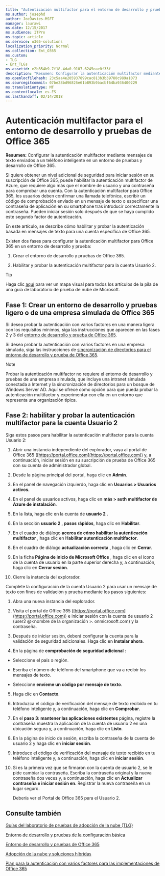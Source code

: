 ```yaml
---
title: "Autenticación multifactor para el entorno de desarrollo y pruebas de Office 365"
ms.author: josephd
author: JoeDavies-MSFT
manager: laurawi
ms.date: 12/15/2017
ms.audience: ITPro
ms.topic: article
ms.service: o365-solutions
localization_priority: Normal
ms.collection: Ent_O365
ms.custom:
- TLG
- Ent_TLGs
ms.assetid: e2b354b9-7f18-4da0-9107-6245eae0f33f
description: "Resumen: Configurar la autenticación multifactor mediante mensajes de texto enviados a un teléfono inteligente en un entorno de pruebas y desarrollo de Office 365."
ms.openlocfilehash: 23c5aa4e205937899cac813b3b39780c989a1073
ms.sourcegitcommit: 07be28bd96826e61b893b9bacbf64ba936400229
ms.translationtype: MT
ms.contentlocale: es-ES
ms.lasthandoff: 02/14/2018
---
```

# <a name="multi-factor-authentication-for-your-office-365-devtest-environment"></a>Autenticación multifactor para el entorno de desarrollo y pruebas de Office 365

 **Resumen:** Configurar la autenticación multifactor mediante mensajes de texto enviados a un teléfono inteligente en un entorno de pruebas y desarrollo de Office 365.
  
Si quiere obtener un nivel adicional de seguridad para iniciar sesión en su suscripción de Office 365, puede habilitar la autenticación multifactor de Azure, que requiere algo más que el nombre de usuario y una contraseña para comprobar una cuenta. Con la autenticación multifactor para Office 365, los usuarios deben confirmar una llamada telefónica, escribir un código de comprobación enviado en un mensaje de texto o especificar una contraseña de aplicación en su smartphone tras introducir correctamente la contraseña. Pueden iniciar sesión solo después de que se haya cumplido este segundo factor de autenticación.  
  
En este artículo, se describe cómo habilitar y probar la autenticación basada en mensajes de texto para una cuenta específica de Office 365.
  
Existen dos fases para configurar la autenticación multifactor para Office 365 en un entorno de desarrollo y prueba:
  
1. Crear el entorno de desarrollo y pruebas de Office 365.
    
2. Habilitar y probar la autenticación multifactor para la cuenta Usuario 2.
    
> [!TIP]
> Haga clic [aquí](http://aka.ms/catlgstack) para ver un mapa visual para todos los artículos de la pila de una guía de laboratorio de prueba de nube de Microsoft.
  
## <a name="phase-1-build-out-your-lightweight-or-simulated-enterprise-office-365-devtest-environment"></a>Fase 1: Crear un entorno de desarrollo y pruebas ligero o de una empresa simulada de Office 365

Si desea probar la autenticación con varios factores en una manera ligera con los requisitos mínimos, siga las instrucciones que aparecen en las fases 2 y 3 del [entorno de desarrollo y prueba de Office 365](office-365-dev-test-environment.md).
  
Si desea probar la autenticación con varios factores en una empresa simulada, siga las instrucciones de [sincronización de directorios para el entorno de desarrollo y prueba de Office 365](dirsync-for-your-office-365-dev-test-environment.md).
  
> [!NOTE]
> Probar la autenticación multifactor no requiere el entorno de desarrollo y pruebas de una empresa simulada, que incluye una intranet simulada conectada a Internet y la sincronización de directorios para un bosque de Windows Server AD. Aquí se ofrece como opción para que pueda probar la autenticación multifactor y experimentar con ella en un entorno que representa una organización típica. 
  
## <a name="phase-2-enable-and-test-multi-factor-authentication-for-the-user-2-account"></a>Fase 2: habilitar y probar la autenticación multifactor para la cuenta Usuario 2

Siga estos pasos para habilitar la autenticación multifactor para la cuenta Usuario 2:
  
1. Abrir una instancia independiente del explorador, vaya al portal de Office 365 ([https://portal.office.com](https://portal.office.com)) y, a continuación, iniciar sesión en su suscripción de prueba de Office 365 con su cuenta de administrador global.
    
2. Desde la página principal del portal, haga clic en **Admin**.
    
3. En el panel de navegación izquierdo, haga clic en **Usuarios > Usuarios activos**.
    
4. En el panel de usuarios activos, haga clic en **más > auth multifactor de Azure de instalación**.
    
5. En la lista, haga clic en la cuenta de **usuario 2** .
    
6. En la sección **usuario 2** , **pasos rápidos**, haga clic en **Habilitar**.
    
7. En el cuadro de diálogo **acerca de cómo habilitar la autenticación multifactor** , haga clic en **Habilitar autenticación multifactor**.
    
8. En el cuadro de diálogo **actualización correcta** , haga clic en **Cerrar**.
    
9. En la ficha **Página de inicio de Microsoft Office** , haga clic en el icono de la cuenta de usuario en la parte superior derecha y, a continuación, haga clic en **Cerrar sesión**.
    
10. Cierre la instancia del explorador.
    
Complete la configuración de la cuenta Usuario 2 para usar un mensaje de texto con fines de validación y prueba mediante los pasos siguientes:
  
1. Abra una nueva instancia del explorador.
    
2. Visita el portal de Office 365 ([https://portal.office.com](https://portal.office.com)) e iniciar sesión con la cuenta de usuario 2 (user2 @\<nombre de la organización >. onmicrosoft.com) y la contraseña.
    
3. Después de iniciar sesión, deberá configurar la cuenta para la validación de seguridad adicionales. Haga clic en **Instalar ahora**.
    
4. En la página de **comprobación de seguridad adicional** :
    
  - Seleccione el país o región.
    
  - Escriba el número de teléfono del smartphone que va a recibir los mensajes de texto.
    
  - Seleccione **envíeme un código por mensaje de texto**.
    
5. Haga clic en **Contacto**.
    
6. Introduzca el código de verificación del mensaje de texto recibido en tu teléfono inteligente y, a continuación, haga clic en **Comprobar**.
    
7. En el **paso 3: mantener las aplicaciones existentes** página, registre la contraseña muestra la aplicación de la cuenta de usuario 2 en una ubicación segura y, a continuación, haga clic en **Listo**.
    
8. En la página de inicio de sesión, escriba la contraseña de la cuenta de usuario 2 y haga clic en **iniciar sesión**.
    
9. Introduce el código de verificación del mensaje de texto recibido en tu teléfono inteligente y, a continuación, haga clic en **iniciar sesión**.
    
10. Si es la primera vez que se firmaron con la cuenta de usuario 2, se le pide cambiar la contraseña. Escriba la contraseña original y la nueva contraseña dos veces y, a continuación, haga clic en **Actualizar contraseña e iniciar sesión en**. Registrar la nueva contraseña en un lugar seguro.
    
    Debería ver el Portal de Office 365 para el Usuario 2.
    
## <a name="see-also"></a>Consulte también

[Guías del laboratorio de pruebas de adopción de la nube (TLG)](cloud-adoption-test-lab-guides-tlgs.md)
  
[Entorno de desarrollo y pruebas de la configuración básica](base-configuration-dev-test-environment.md)
  
[Entorno de desarrollo y pruebas de Office 365](office-365-dev-test-environment.md)
  
[Adopción de la nube y soluciones híbridas](cloud-adoption-and-hybrid-solutions.md)

[Plan para la autenticación con varios factores para las implementaciones de Office 365](https://support.office.com/article/Plan-for-multi-factor-authentication-for-Office-365-Deployments-043807b2-21db-4d5c-b430-c8a6dee0e6ba)

